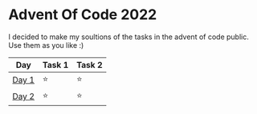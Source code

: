 # Advent Of Code 2022

I decided to make my soultions of the tasks in the advent of code public.
Use them as you like :)

|       Day       | Task 1  | Task 2  | 
| --------------- | ------- | ------- |
| [Day 1](./day1) |    ⭐    |    ⭐   |
| [Day 2](./day2) |    ⭐    |    ⭐   |

